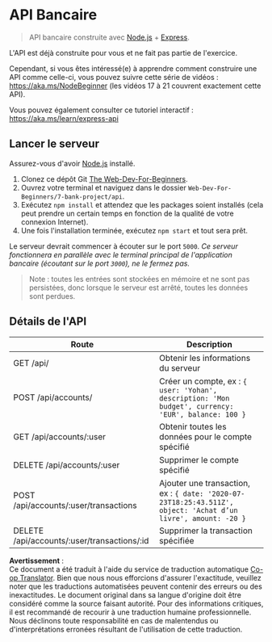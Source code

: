 <!--
CO_OP_TRANSLATOR_METADATA:
{
  "original_hash": "9884f8c8a61cf56214450f8b16a094ce",
  "translation_date": "2025-08-23T23:55:42+00:00",
  "source_file": "7-bank-project/api/README.md",
  "language_code": "fr"
}
-->
# API Bancaire

> API bancaire construite avec [Node.js](https://nodejs.org) + [Express](https://expressjs.com/).

L'API est déjà construite pour vous et ne fait pas partie de l'exercice.

Cependant, si vous êtes intéressé(e) à apprendre comment construire une API comme celle-ci, vous pouvez suivre cette série de vidéos : https://aka.ms/NodeBeginner (les vidéos 17 à 21 couvrent exactement cette API).

Vous pouvez également consulter ce tutoriel interactif : https://aka.ms/learn/express-api

## Lancer le serveur

Assurez-vous d'avoir [Node.js](https://nodejs.org) installé.

1. Clonez ce dépôt Git [The Web-Dev-For-Beginners](https://github.com/microsoft/Web-Dev-For-Beginners).
2. Ouvrez votre terminal et naviguez dans le dossier `Web-Dev-For-Beginners/7-bank-project/api`.
3. Exécutez `npm install` et attendez que les packages soient installés (cela peut prendre un certain temps en fonction de la qualité de votre connexion Internet).
4. Une fois l'installation terminée, exécutez `npm start` et tout sera prêt.

Le serveur devrait commencer à écouter sur le port `5000`.
*Ce serveur fonctionnera en parallèle avec le terminal principal de l'application bancaire (écoutant sur le port `3000`), ne le fermez pas.*

> Note : toutes les entrées sont stockées en mémoire et ne sont pas persistées, donc lorsque le serveur est arrêté, toutes les données sont perdues.

## Détails de l'API

Route                                        | Description
---------------------------------------------|------------------------------------
GET    /api/                                 | Obtenir les informations du serveur
POST   /api/accounts/                        | Créer un compte, ex : `{ user: 'Yohan', description: 'Mon budget', currency: 'EUR', balance: 100 }`
GET    /api/accounts/:user                   | Obtenir toutes les données pour le compte spécifié
DELETE /api/accounts/:user                   | Supprimer le compte spécifié
POST   /api/accounts/:user/transactions      | Ajouter une transaction, ex : `{ date: '2020-07-23T18:25:43.511Z', object: 'Achat d’un livre', amount: -20 }`
DELETE  /api/accounts/:user/transactions/:id | Supprimer la transaction spécifiée

**Avertissement** :  
Ce document a été traduit à l'aide du service de traduction automatique [Co-op Translator](https://github.com/Azure/co-op-translator). Bien que nous nous efforcions d'assurer l'exactitude, veuillez noter que les traductions automatisées peuvent contenir des erreurs ou des inexactitudes. Le document original dans sa langue d'origine doit être considéré comme la source faisant autorité. Pour des informations critiques, il est recommandé de recourir à une traduction humaine professionnelle. Nous déclinons toute responsabilité en cas de malentendus ou d'interprétations erronées résultant de l'utilisation de cette traduction.